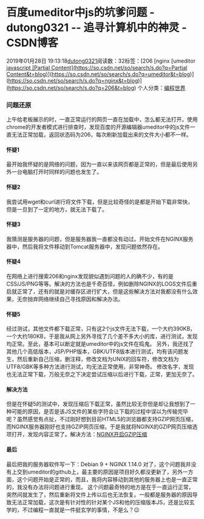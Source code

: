 # 百度umeditor中js的坑爹问题 - dutong0321 -- 追寻计算机中的神灵 - CSDN博客
2019年01月28日 19:13:18[dutong0321](https://me.csdn.net/dutong0321)阅读数：32标签：[206																[nginx																[umeditor																[javascript																[Partial Content](https://so.csdn.net/so/search/s.do?q=Partial Content&t=blog)](https://so.csdn.net/so/search/s.do?q=javascript&t=blog)](https://so.csdn.net/so/search/s.do?q=umeditor&t=blog)](https://so.csdn.net/so/search/s.do?q=nginx&t=blog)](https://so.csdn.net/so/search/s.do?q=206&t=blog)
个人分类：[编程世界](https://blog.csdn.net/dutong0321/article/category/6127295)
### 问题还原
上午给老板展示的时，一直正常运行的网页一直在加载中，怎么都无法打开。使用chrome的开发者模式进行排查时，发现百度的开源编辑器umeditor中的js文件一直无法正常加载，返回状态码为206，每次刷新加载出来的文件大小都不一样。
#### 怀疑1
最开始我怀疑的是网络的问题，因为一直以来该网页都是正常的，但是最后使用另外一台电脑打开时同样的问题也发生了。
#### 怀疑2
我尝试用wget和curl进行将文件下载，但是比较奇怪的是都是开始下载非常快，但是一旦到了一定的地方，就无法下载了。
#### 怀疑3
我猜测是服务器的问题，但是服务器我一直都没有动过。开始文件在NGINX服务器中，然后我将文件移动到Tomcat服务器中，发现问题依然存在。
#### 怀疑4
在网络上进行搜索206和nginx发现貌似遇到问题的人的确不少，有的是CSS/JS/PNG等等。解决的方法也是千奇百怪，例如删除NGINX的LOGS文件后重启就正常了，还有的就是对缓存区进行扩大，但是这些解决方法对我都没有什么效果，无奈抛弃网络继续自己寻找原因和解决办法。
#### 怀疑5
经过测试，其他文件都下载正常，只有这2个js文件无法下载，一个大约390KB，一个大约180KB，于是我从网上另外寻找了几个差不多大小的库，进行测试，发现均正常。至此，基本可以断定就是umeditor中的js文件在捣鬼。
另外，我还找了其他几个高低版本，JSP/PHP版本，GBK/UTF8版本进行测试，均有该问题发生，然后重新自己压缩，删注释，修改文档为UNIX的回车符，修改文档为UTF8/GBK等多种方法进行测试，均无法正常使用，非常神奇。
修改名字，发现也无法正常下载，万般无奈之下决定尝试压缩以后进行下载，正常，更加无奈了。
#### 解决方法
但是在怀疑5的测试中，发现压缩后下载正常，虽然比较无奈但是却让我想到了一种可能的原因，是否是该JS文件的某些字符会让下载的过程中误以为传输完毕呢？虽然感觉有点扯，不过刚好想到目前HTML5的浏览器都支持GZIP网页压缩，而NGINX服务器刚好也支持GZIP网页压缩，于是我就将NGINX的GZIP网页压缩选项打开，发现内容正常了。解决方法：[NGINX开启GZIP压缩](https://blog.csdn.net/dutong0321/article/details/86681328)
#### 最后
最后把我的服务器软件写一下：Debian 9 + NGINX 1.14.0
对了，这个问题我并没有上交到umeditor的github上，最主要的原因是项目好久都没更新了，另外一方面，这个问题开始是正常的，而且，我将内容移动到其他的服务器上也是一直正常的，我没有办法将问题进行重现。
这个问题最奇特的地方是在于一直运行正常，突然间就发生了，然后重新将文件上传以后也无法恢复。一般都是服务器的原因导致无法正常加载，这次是有针对性的针对某个JS和他的压缩版本JS，还是比较玄学的，不过编程一直就是一件挺玄学的事情，不是么？😉
